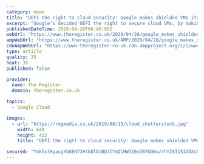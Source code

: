 ```yaml
---
category: news
title: "UEFI the right to cloud security: Google makes shielded VMs its default cloudy option"
excerpt: "Google’s decided UEFI the right to secure cloud VMs, by making its Shielded VMs the default option in its cloud. The cloud dabbler introduced Shielded VMs as an option in mid-2018. The VMs use a virtual trusted platform module (vTPM) and UEFI firmware to make it hard to sneak in malicious firmware,"
publishedDateTime: 2020-04-28T06:40:00Z
webUrl: "https://www.theregister.co.uk/2020/04/28/google_makes_shielded_vms_default/"
ampWebUrl: "https://www.theregister.co.uk/AMP/2020/04/28/google_makes_shielded_vms_default/"
cdnAmpWebUrl: "https://www-theregister-co-uk.cdn.ampproject.org/c/s/www.theregister.co.uk/AMP/2020/04/28/google_makes_shielded_vms_default/"
type: article
quality: 35
heat: 35
published: false

provider:
  name: The Register
  domain: theregister.co.uk

topics:
  - Google Cloud

images:
  - url: "https://regmedia.co.uk/2019/08/15/cloud_shutterstock.jpg"
    width: 648
    height: 432
    title: "UEFI the right to cloud security: Google makes shielded VMs its default cloudy option"

secured: "YmkhxtHyasgYbOEN73HtkOlOcBDJCYmQlMW3Z6yOBYbQWu/rhY2ST1S1OOXsO/jgjKuSxdRstSSGhFQFejQpcPYU5msfoT3Gbw7d4kiXvzNt2qKe/yO/bwKPQ5Fu3w4jLKmPSVIoe4FoL/BB4AS9ZxmXBS13YxYeyhR4ho6DLNq1m/N2Pd58NjaxeVA/Eh4r+ekKxwBV1kx1hMED6Ya7Qzzbjp2GvIiaGxkgekH8cOimF3ektGkDYsohhCIVpzV7UK7eEUqrf/Q0TgDCcZ2DePLzQ76zh7iGEbaqresCmdAQuRAPOrKAqkFuLVH6vijJ;WaFVrcJ3Dd0nSKQsAWCmOQ=="
---
```


